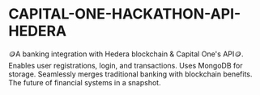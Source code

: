 # CAPITAL-ONE-HACKATHON-API-HEDERA
🪙A banking integration with Hedera blockchain &amp; Capital One's API🪙. Enables user registrations, login, and transactions. Uses MongoDB for storage. Seamlessly merges traditional banking with blockchain benefits. The future of financial systems in a snapshot.
